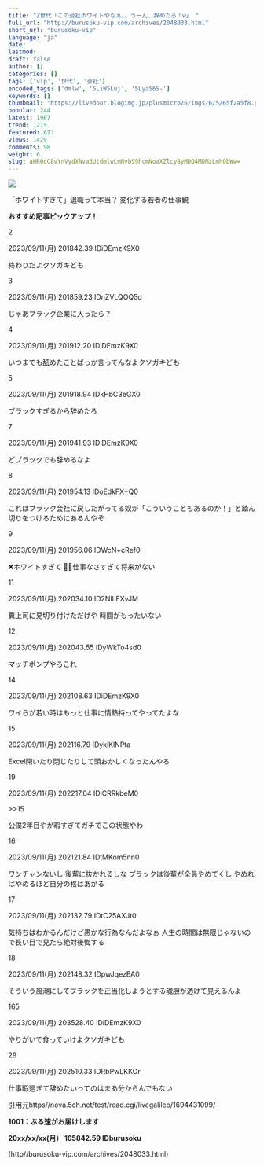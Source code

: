 ```yaml
---
title: "Z世代「この会社ホワイトやなぁ。。うーん、辞めたろ！w」 "
full_url: "http://burusoku-vip.com/archives/2048033.html"
short_url: "burusoku-vip"
language: "ja"
date: 
lastmod: 
draft: false
author: []
categories: []
tags: ['vip', '世代', '会社']
encoded_tags: ['dmlw', '5LiW5Luj', '5Lya56S-']
keywords: []
thumbnail: "https://livedoor.blogimg.jp/plusmicro26/imgs/6/5/65f2a5f8.png"
popular: 244
latest: 1987
trend: 1215
featured: 673
views: 1429
comments: 98
weight: 6
slug: aHR0cC8vYnVydXNva3UtdmlwLmNvbS9hcmNoaXZlcy8yMDQ4MDMzLmh0bWw=
---
```


![](https://livedoor.blogimg.jp/plusmicro26/imgs/6/5/65f2a5f8.png)

<div><p>「ホワイトすぎて」退職って本当？ 変化する若者の仕事観</p><p><b>おすすめ記事ピックアップ！</b></p> <p class='g-ad1'> </p> <p class='g-ad2'> </p> <p></p> <p>2 <p> 2023/09/11(月) 201842.39 IDiDEmzK9X0</p></p><p> 終わりだよクソガキども </p> <p>3 <p> 2023/09/11(月) 201859.23 IDnZVLQOQ5d</p></p><p> じゃあブラック企業に入ったら？ </p> <p>4 <p> 2023/09/11(月) 201912.20 IDiDEmzK9X0</p></p><p> いつまでも舐めたことばっか言ってんなよクソガキども </p> <p>5 <p> 2023/09/11(月) 201918.94 IDkHbC3eGX0</p></p><p> ブラックすぎるから辞めたろ </p> <p>7 <p> 2023/09/11(月) 201941.93 IDiDEmzK9X0</p></p><p> どブラックでも辞めるなよ </p> <p>8 <p> 2023/09/11(月) 201954.13 IDoEdkFX+Q0</p></p><p> これはブラック会社に戻したがってる奴が「こういうこともあるのか！」と踏ん切りをつけるためにあるんやぞ </p> <p>9 <p> 2023/09/11(月) 201956.06 IDWcN+cRef0</p></p><p> ❌ホワイトすぎて 🙆‍♀仕事なさすぎて将来がない </p> <p>11 <p> 2023/09/11(月) 202034.10 ID2NlLFXvJM</p></p><p> 糞上司に見切り付けただけや 時間がもったいない </p> <p>12 <p> 2023/09/11(月) 202043.55 IDyWkTo4sd0</p></p><p> マッチポンプやろこれ </p> <p>14 <p> 2023/09/11(月) 202108.63 IDiDEmzK9X0</p></p><p> ワイらが若い時はもっと仕事に情熱持ってやってたよな </p> <p>15 <p> 2023/09/11(月) 202116.79 IDykiKlNPta</p></p><p> Excel開いたり閉じたりして頭おかしくなったんやろ </p> <p>19 <p> 2023/09/11(月) 202217.04 IDlCRRkbeM0</p></p><p> <p class='anchor'>>>15</p> 公僕2年目やが暇すぎてガチでこの状態やわ </p> <p>16 <p> 2023/09/11(月) 202121.84 IDtMKom5nn0</p></p><p> ワンチャンないし 後輩に抜かれるしな ブラックは後輩が全員やめてくし やめればやめるほど自分の格はあがる </p> <p>17 <p> 2023/09/11(月) 202132.79 IDtC25AXJt0</p></p><p> 気持ちはわかるんだけど愚かな行為なんだよなぁ 人生の時間は無限じゃないので長い目で見たら絶対後悔する </p> <p>18 <p> 2023/09/11(月) 202148.32 IDpwJqezEA0</p></p><p> そういう風潮にしてブラックを正当化しようとする魂胆が透けて見えるんよ </p> <p>165 <p> 2023/09/11(月) 203528.40 IDiDEmzK9X0</p></p><p> やりがいで食っていけよクソガキども </p> <p>29 <p> 2023/09/11(月) 202510.33 IDRbPwLKKOr</p></p><p> 仕事暇過ぎて辞めたいってのはまあ分からんでもない </p> <p>引用元https//nova.5ch.net/test/read.cgi/livegalileo/1694431099/</p> <p id='csw_block'></p> <p id='divSP1'> </p> <p><b>1001：ぶる速がお届けします <p> 20xx/xx/xx(月） 165842.59 IDburusoku</p></b></p> <p class='g-ad1'> </p> <p class='g-ad2'> </p> <p id='divSP'> </p> </div>

(http//burusoku-vip.com/archives/2048033.html)
